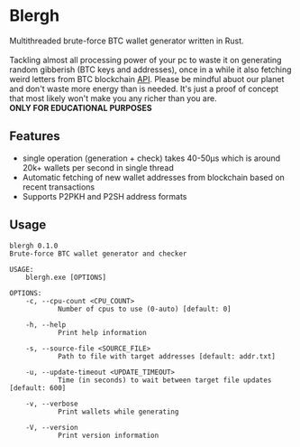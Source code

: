 # Blergh
Multithreaded brute-force BTC wallet generator written in Rust.\
\
Tackling almost all processing power of your pc to waste it on generating random gibberish (BTC keys and addresses),
once in a while it also fetching weird letters from BTC blockchain [API](https://www.blockcypher.com/dev/bitcoin).
Please be mindful abuot our planet and don't waste more energy than is needed. It's just a proof of concept that most likely won't make you any richer than you are.\
**ONLY FOR EDUCATIONAL PURPOSES**


## Features
- single operation (generation + check) takes 40-50μs which is around 20k+ wallets per second in single thread
- Automatic fetching of new wallet addresses from blockchain based on recent transactions
- Supports P2PKH and P2SH address formats

## Usage
    blergh 0.1.0
    Brute-force BTC wallet generator and checker

    USAGE:
        blergh.exe [OPTIONS]

    OPTIONS:
        -c, --cpu-count <CPU_COUNT>
                Number of cpus to use (0-auto) [default: 0]

        -h, --help
                Print help information

        -s, --source-file <SOURCE_FILE>
                Path to file with target addresses [default: addr.txt]

        -u, --update-timeout <UPDATE_TIMEOUT>
                Time (in seconds) to wait between target file updates [default: 600]

        -v, --verbose
                Print wallets while generating

        -V, --version
                Print version information
